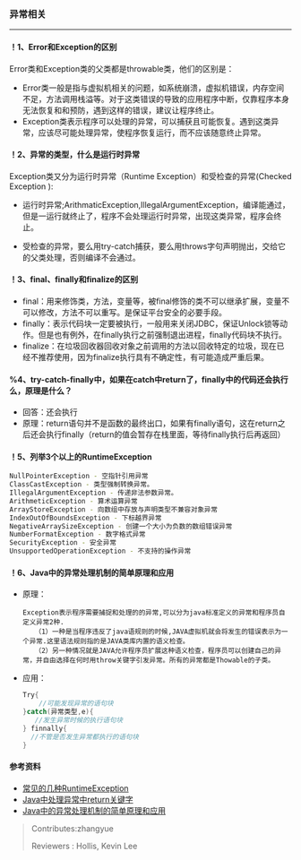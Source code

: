 ### 异常相关

---

#### ！1、Error和Exception的区别

Error类和Exception类的父类都是throwable类，他们的区别是：

- Error类一般是指与虚拟机相关的问题，如系统崩溃，虚拟机错误，内存空间不足，方法调用栈溢等。对于这类错误的导致的应用程序中断，仅靠程序本身无法恢复和和预防，遇到这样的错误，建议让程序终止。
- Exception类表示程序可以处理的异常，可以捕获且可能恢复。遇到这类异常，应该尽可能处理异常，使程序恢复运行，而不应该随意终止异常。


#### ！2、异常的类型，什么是运行时异常

Exception类又分为运行时异常（Runtime Exception）和受检查的异常(Checked Exception ):

- 运行时异常;ArithmaticException,IllegalArgumentException，编译能通过，但是一运行就终止了，程序不会处理运行时异常，出现这类异常，程序会终止。

- 受检查的异常，要么用try-catch捕获，要么用throws字句声明抛出，交给它的父类处理，否则编译不会通过。

#### ！3、final、finally和finalize的区别

- final：用来修饰类，方法，变量等，被final修饰的类不可以继承扩展，变量不可以修改，方法不可以重写。是保证平台安全的必要手段。
- finally：表示代码块一定要被执行，一般用来关闭JDBC，保证Unlock锁等动作。但是也有例外，在finally执行之前强制退出进程，finally代码块不执行。
- finalize：在垃圾回收器回收对象之前调用的方法以回收特定的垃圾，现在已经不推荐使用，因为finalize执行具有不确定性，有可能造成严重后果。

#### %4、try-catch-finally中，如果在catch中return了，finally中的代码还会执行么，原理是什么？

- 回答：还会执行
- 原理：return语句并不是函数的最终出口，如果有finally语句，这在return之后还会执行finally（return的值会暂存在栈里面，等待finally执行后再返回）

#### ！5、列举3个以上的RuntimeException

```bash
NullPointerException - 空指针引用异常
ClassCastException - 类型强制转换异常。
IllegalArgumentException - 传递非法参数异常。
ArithmeticException - 算术运算异常
ArrayStoreException - 向数组中存放与声明类型不兼容对象异常
IndexOutOfBoundsException - 下标越界异常
NegativeArraySizeException - 创建一个大小为负数的数组错误异常
NumberFormatException - 数字格式异常
SecurityException - 安全异常
UnsupportedOperationException - 不支持的操作异常
```

#### ！6、Java中的异常处理机制的简单原理和应用

- 原理：

  ```b
  Exception表示程序需要捕捉和处理的的异常,可以分为java标准定义的异常和程序员自定义异常2种.
     （1）一种是当程序违反了java语规则的时候,JAVA虚拟机就会将发生的错误表示为一个异常.这里语法规则指的是JAVA类库内置的语义检查。
     （2）另一种情况就是JAVA允许程序员扩展这种语义检查，程序员可以创建自己的异常，并自由选择在何时用throw关键字引发异常。所有的异常都是Thowable的子类。
  ```

- 应用：

  ```java
  Try{
      //可能发现异常的语句块
  }catch(异常类型,e){
     //发生异常时候的执行语句块
  } finnally{
    //不管是否发生异常都执行的语句块
  }
  ```

#### 参考资料

- [常见的几种RuntimeException](https://blog.csdn.net/qq635785620/article/details/7781026)
- [Java中处理异常中return关键字](http://www.cnblogs.com/zhangzongle/p/5426061.html)
- [Java中的异常处理机制的简单原理和应用](https://blog.csdn.net/qq_23127721/article/details/52856220) 


>Contributes:zhangyue
>
>Reviewers : Hollis, Kevin Lee
